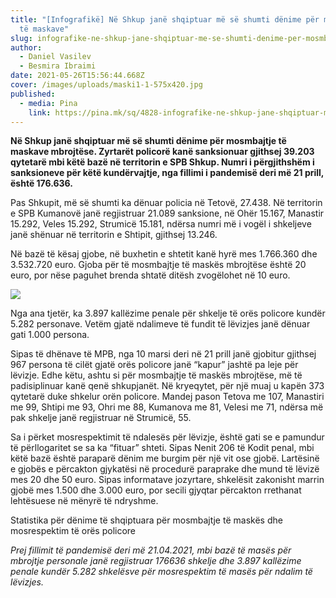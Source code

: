 ```yaml
---
title: "[Infografikë] Në Shkup janë shqiptuar më së shumti dënime për mosmbajtje
  të maskave"
slug: infografike-ne-shkup-jane-shqiptuar-me-se-shumti-denime-per-mosmbajtje-te-maskave
author:
  - Daniel Vasilev
  - Besmira Ibraimi
date: 2021-05-26T15:56:44.668Z
cover: /images/uploads/maski1-1-575x420.jpg
published:
  - media: Pina
    link: https://pina.mk/sq/4828-infografike-ne-shkup-jane-shqiptuar-me-se-shumti-denime-per-mosmbajtje-te-maskave/
---
```

**Në Shkup janë shqiptuar më së shumti dënime për mosmbajtje të maskave mbrojtëse. Zyrtarët policorë kanë sanksionuar gjithsej 39.203 qytetarë mbi këtë bazë në territorin e SPB Shkup. Numri i përgjithshëm i sanksioneve për këtë kundërvajtje, nga fillimi i pandemisë deri më 21 prill, është 176.636.**

Pas Shkupit, më së shumti ka dënuar policia në Tetovë, 27.438. Në territorin e SPB Kumanovë janë regjistruar 21.089 sanksione, në Ohër 15.167, Manastir 15.292, Veles 15.292, Strumicë 15.181, ndërsa numri më i vogël i shkeljeve janë shënuar në territorin e Shtipit, gjithsej 13.246.

Në bazë të kësaj gjobe, në buxhetin e shtetit kanë hyrë mes 1.766.360 dhe 3.532.720 euro. Gjoba për të mosmbajtje të maskës mbrojtëse është 20 euro, por nëse paguhet brenda shtatë ditësh zvogëlohet në 10 euro.

![](/images/uploads/my-visual_54288472-1-676x1024.jpg)

Nga ana tjetër, ka 3.897 kallëzime penale për shkelje të orës policore kundër 5.282 personave. Vetëm gjatë ndalimeve të fundit të lëvizjes janë dënuar gati 1.000 persona.

Sipas të dhënave të MPB, nga 10 marsi deri në 21 prill janë gjobitur gjithsej 967 persona të cilët gjatë orës policore janë “kapur” jashtë pa leje për lëvizje. Edhe këtu, ashtu si për mosmbajtje të maskës mbrojtëse, më të padisiplinuar kanë qenë shkupjanët. Në kryeqytet, për një muaj u kapën 373 qytetarë duke shkelur orën policore. Mandej pason Tetova me 107, Manastiri me 99, Shtipi me 93, Ohri me 88, Kumanova me 81, Velesi me 71, ndërsa më pak shkelje janë regjistruar në Strumicë, 55.

Sa i përket mosrespektimit të ndalesës për lëvizje, është gati se e pamundur të përllogaritet se sa ka “fituar” shteti. Sipas Nenit 206 të Kodit penal, mbi këtë bazë është paraparë dënim me burgim për një vit ose gjobë. Lartësinë e gjobës e përcakton gjykatësi në procedurë paraprake dhe mund të lëvizë mes 20 dhe 50 euro. Sipas informatave jozyrtare, shkelësit zakonisht marrin gjobë mes 1.500 dhe 3.000 euro, por secili gjyqtar përcakton rrethanat lehtësuese në mënyrë të ndryshme.

Statistika për dënime të shqiptuara për mosmbajtje të maskës dhe mosrespektim të orës policore

*Prej fillimit të pandemisë deri më 21.04.2021, mbi bazë të masës për mbrojtje personale janë regjistruar 176636 shkelje dhe 3.897 kallëzime penale kundër 5.282 shkelësve për mosrespektim të masës për ndalim të lëvizjes.*